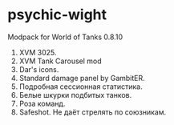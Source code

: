 psychic-wight
=============

Modpack for World of Tanks 0.8.10

1. XVM 3025.
2. XVM Tank Carousel mod
3. Dar's icons.
4. Standard damage panel by GambitER.
5. Подробная сессионная статистика.
6. Белые шкурки подбитых танков.
7. Роза команд.
8. Safeshot. Не даёт стрелять по союзникам.